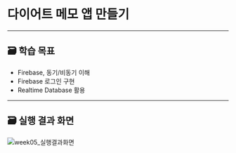 # 다이어트 메모 앱 만들기
---

## 🗃️ 학습 목표

-	Firebase, 동기/비동기 이해
-	Firebase 로그인 구현
-	Realtime Database 활용

-----

## 🗃️ 실행 결과 화면 

![week05_실행결과화면](https://github.com/user-attachments/assets/c1bf7fd3-5a4d-4a7c-8aee-9999cb5a5a01)


